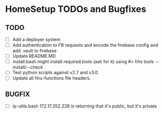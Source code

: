 # HomeSetup TODOs and Bugfixes

## TODO

- [ ] Add a deployer system
- [ ] Add authentication to FB requests and encode the firebase config and add .vault to firebase
- [ ] Update README.MD
- [ ] install.bash might install required tools (ask for it) using #> hhs tools --install/--check
- [ ] Test python scripts against v2.7 and v3.0
- [ ] Update all hhs-functions file headers.

## BUGFIX

- [ ] ip-utils.bash 172.17.252.228 is returning that it's public, but it's private

